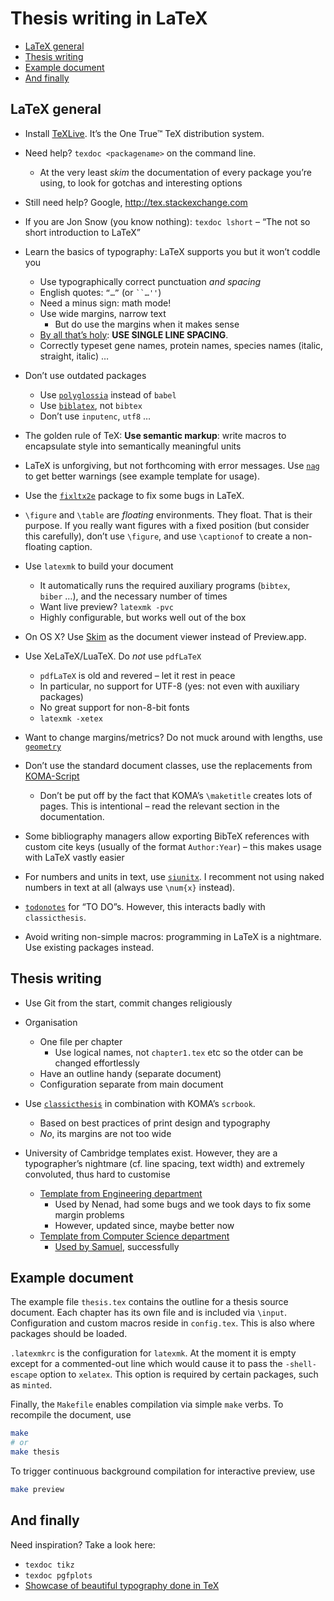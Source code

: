 Thesis writing in LaTeX
=======================

* [LaTeX general](#latex-general)
* [Thesis writing](#thesis-writing)
* [Example document](#example-document)
* [And finally](#and-finally)

## LaTeX general

* Install [TeXLive][]. It’s the One True™ TeX distribution system.

* Need help? `texdoc <packagename>` on the command line.
    * At the very least *skim* the documentation of every package you’re using,
      to look for gotchas and interesting options

* Still need help? Google, <http://tex.stackexchange.com>

* If you are Jon Snow (you know nothing): `texdoc lshort`
  – “The not so short introduction to LaTeX”

* Learn the basics of typography: LaTeX supports you but it won’t coddle you
    * Use typographically correct punctuation *and spacing*
    * English quotes: `“…”` (or <code>\`\`…''</code>)
    * Need a minus sign: math mode!
    * Use wide margins, narrow text
        * But do use the margins when it makes sense
    *  [By all that’s holy][faq-spacing]: **USE SINGLE LINE SPACING**.
    * Correctly typeset gene names, protein names, species names (italic,
      straight, italic) …

* Don’t use outdated packages
    * Use [`polyglossia`][polyglossia] instead of `babel`
    * Use [`biblatex`][biblatex], not `bibtex`
    * Don’t use `inputenc`, `utf8` …

* The golden rule of TeX: **Use semantic markup**: write macros to encapsulate
  style into semantically meaningful units

* LaTeX is unforgiving, but not forthcoming with error messages. Use
  [`nag`][nag] to get better warnings (see example template for usage).

* Use the [`fixltx2e`][fixltx2e] package to fix some bugs in LaTeX.

* `\figure` and `\table` are *floating* environments. They float. That is their
  purpose. If you really want figures with a fixed position (but consider this
  carefully), don’t use `\figure`, and use `\captionof` to create a non-floating
  caption.

* Use `latexmk` to build your document
    * It automatically runs the required auxiliary programs (`bibtex`,
      `biber` …), and the necessary number of times
    * Want live preview? `latexmk -pvc`
    * Highly configurable, but works well out of the box

* On OS X? Use [Skim][] as the document viewer instead of Preview.app.

* Use XeLaTeX/LuaTeX. Do *not* use `pdfLaTeX`
    * `pdfLaTeX` is old and revered – let it rest in peace
    * In particular, no support for UTF-8 (yes: not even with auxiliary
      packages)
    * No great support for non-8-bit fonts
    * `latexmk -xetex`

* Want to change margins/metrics? Do not muck around with lengths, use
  [`geometry`][geometry]

* Don’t use the standard document classes, use the replacements from
  [KOMA-Script][KOMA]
  * Don’t be put off by the fact that KOMA’s `\maketitle` creates lots of pages.
    This is intentional – read the relevant section in the documentation.

* Some bibliography managers allow exporting BibTeX references with custom cite
  keys (usually of the format `Author:Year`) – this makes usage with LaTeX
  vastly easier

* For numbers and units in text, use [`siunitx`][siunitx]. I recomment not using
  naked numbers in text at all (always use `\num{x}` instead).

* [`todonotes`][todonotes] for “TO DO”s. However, this interacts badly with
  `classicthesis`.

* Avoid writing non-simple macros: programming in LaTeX is a nightmare. Use
  existing packages instead.

## Thesis writing

* Use Git from the start, commit changes religiously

* Organisation
    * One file per chapter
        * Use logical names, not `chapter1.tex` etc so the otder can be changed
          effortlessly
    * Have an outline handy (separate document)
    * Configuration separate from main document

* Use [`classicthesis`][classicthesis] in combination with KOMA’s `scrbook`.
    * Based on best practices of print design and typography
    * *No*, its margins are not too wide

* University of Cambridge templates exist. However, they are a typographer’s
  nightmare (cf. line spacing, text width) and extremely convoluted, thus hard
  to customise
  * [Template from Engineering department][template-engineering]
    * Used by Nenad, had some bugs and we took days to fix some margin problems
    * However, updated since, maybe better now
  * [Template from Computer Science department][template-cs]
    * [Used by Samuel][sam-thesis], successfully

## Example document

The example file `thesis.tex` contains the outline for a thesis source document.
Each chapter has its own file and is included via `\input`. Configuration and
custom macros reside in `config.tex`. This is also where packages should be
loaded.

`.latexmkrc` is the configuration for `latexmk`. At the moment it is empty
except for a commented-out line which would cause it to pass the `-shell-escape`
option to `xelatex`. This option is required by certain packages, such as
`minted`.

Finally, the `Makefile` enables compilation via simple `make` verbs. To
recompile the document, use

```bash
make
# or
make thesis
```

To trigger continuous background compilation for interactive preview, use

```bash
make preview
```

## And finally

Need inspiration? Take a look here:

* `texdoc tikz`
* `texdoc pgfplots`
* [Showcase of beautiful typography done in TeX][showcase]

[TeXLive]: https://www.tug.org/texlive/
[faq-spacing]: http://www.tex.ac.uk/cgi-bin/texfaq2html?label=linespace
[Skim]: http://skim-app.sourceforge.net/
[fixltx2e]: http://www.ctan.org/pkg/fixltx2e
[nag]: http://www.ctan.org/pkg/nag
[polyglossia]: http://www.ctan.org/pkg/polyglossia
[biblatex]: http://www.ctan.org/pkg/biblatex
[geometry]: http://www.ctan.org/pkg/geometry
[KOMA]: http://www.ctan.org/pkg/koma-script
[classicthesis]: http://www.ctan.org/pkg/classicthesis
[siunitx]: http://www.ctan.org/pkg/siunitx
[todonotes]: http://www.ctan.org/pkg/todonotes
[template-engineering]: https://github.com/kks32/phd-thesis-template
[template-cs]: https://github.com/cambridge/thesis
[sam-thesis]: https://github.com/loopasam/thesis
[showcase]: http://tex.stackexchange.com/q/1319/42
